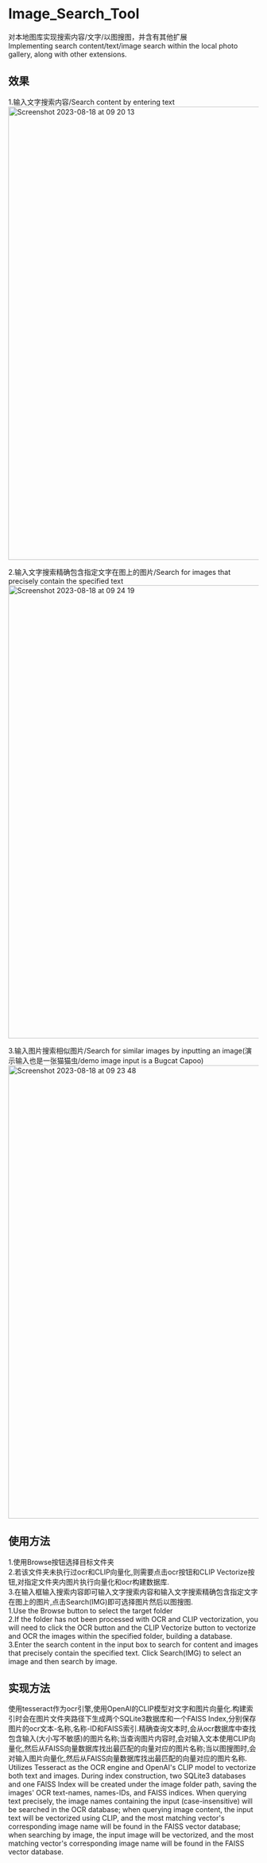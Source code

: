 # Image_Search_Tool
对本地图库实现搜索内容/文字/以图搜图，并含有其他扩展<br>
Implementing search content/text/image search within the local photo gallery, along with other extensions.

## 效果
1.输入文字搜索内容/Search content by entering text<br><img width="912" alt="Screenshot 2023-08-18 at 09 20 13" src="https://github.com/sszzz830/Image_Search_Tool/assets/32834442/e7c9358e-5f7d-4d64-b5e8-472e5d73dc48"><br>

2.输入文字搜索精确包含指定文字在图上的图片/Search for images that precisely contain the specified text<br><img width="912" alt="Screenshot 2023-08-18 at 09 24 19" src="https://github.com/sszzz830/Image_Search_Tool/assets/32834442/53d506a8-bdea-4f9f-a991-6a9c8b7405c5"><br>

3.输入图片搜索相似图片/Search for similar images by inputting an image(演示输入也是一张猫猫虫/demo image input is a Bugcat Capoo)<br><img width="912" alt="Screenshot 2023-08-18 at 09 23 48" src="https://github.com/sszzz830/Image_Search_Tool/assets/32834442/65640d33-de18-4b8b-a998-c95ccc8b0d37">

## 使用方法
1.使用Browse按钮选择目标文件夹<br>
2.若该文件夹未执行过ocr和CLIP向量化,则需要点击ocr按钮和CLIP Vectorize按钮,对指定文件夹内图片执行向量化和ocr构建数据库.<br>
3.在输入框输入搜索内容即可输入文字搜索内容和输入文字搜索精确包含指定文字在图上的图片,点击Search(IMG)即可选择图片然后以图搜图.<br>
1.Use the Browse button to select the target folder<br>
2.If the folder has not been processed with OCR and CLIP vectorization, you will need to click the OCR button and the CLIP Vectorize button to vectorize and OCR the images within the specified folder, building a database.<br>
3.Enter the search content in the input box to search for content and images that precisely contain the specified text. Click Search(IMG) to select an image and then search by image.<br>

## 实现方法
使用tesseract作为ocr引擎,使用OpenAI的CLIP模型对文字和图片向量化.构建索引时会在图片文件夹路径下生成两个SQLite3数据库和一个FAISS Index,分别保存图片的ocr文本-名称,名称-ID和FAISS索引.精确查询文本时,会从ocr数据库中查找包含输入(大小写不敏感)的图片名称;当查询图片内容时,会对输入文本使用CLIP向量化,然后从FAISS向量数据库找出最匹配的向量对应的图片名称;当以图搜图时,会对输入图片向量化,然后从FAISS向量数据库找出最匹配的向量对应的图片名称.<br>
Utilizes Tesseract as the OCR engine and OpenAI's CLIP model to vectorize both text and images. During index construction, two SQLite3 databases and one FAISS Index will be created under the image folder path, saving the images' OCR text-names, names-IDs, and FAISS indices. When querying text precisely, the image names containing the input (case-insensitive) will be searched in the OCR database; when querying image content, the input text will be vectorized using CLIP, and the most matching vector's corresponding image name will be found in the FAISS vector database; when searching by image, the input image will be vectorized, and the most matching vector's corresponding image name will be found in the FAISS vector database.<br>
